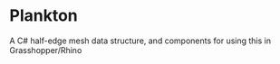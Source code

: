Plankton
========

A C# half-edge mesh data structure, and components for using this in Grasshopper/Rhino
